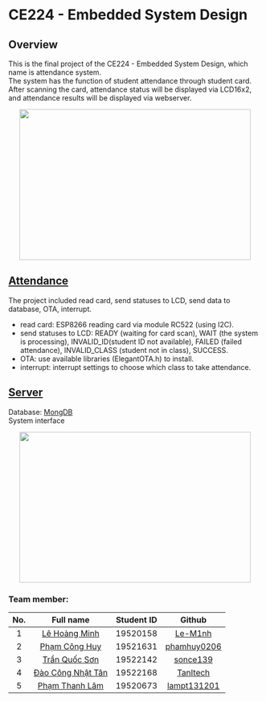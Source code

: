 # CE224 - Embedded System Design
## Overview
This is the final project of the CE224 - Embedded System Design, which name is attendance system.  
The system has the function of student attendance through student card. After scanning the card, attendance status will be displayed via LCD16x2, and attendance results will be displayed via webserver.
<p align="center">
  <img width="460" height="300" src="https://scontent.xx.fbcdn.net/v/t1.15752-9/s320x320/263279186_170641265246242_8812481336949471079_n.png?_nc_cat=110&ccb=1-5&_nc_sid=aee45a&_nc_ohc=WkogxehIJsoAX-2LyIi&_nc_ad=z-m&_nc_cid=0&_nc_ht=scontent.xx&oh=ccb09fe6331b17ec34e2acecdda9506a&oe=61D55905">
</p>

## [Attendance](https://github.com/Le-M1nh/attendanceRFID/tree/master/AttendanceNode)
The project included read card, send statuses to LCD, send data to database, OTA, interrupt. 
- read card: ESP8266 reading card via module RC522 (using I2C).
- send statuses to LCD: READY (waiting for card scan), WAIT (the system is processing), INVALID_ID(student ID not available), FAILED (failed attendance), INVALID_CLASS (student not in class), SUCCESS.
- OTA: use available libraries (ElegantOTA.h) to install.
- interrupt: interrupt settings to choose which class to take attendance.

## [Server](https://github.com/Le-M1nh/attendanceRFID/tree/master/Server)
Database: [MongDB](https://www.mongodb.com/)  
System interface

<p align="center">
  <img width="460" height="300" src="https://scontent.xx.fbcdn.net/v/t1.15752-9/p206x206/263544619_954314278509847_4674632640142437778_n.png?_nc_cat=110&ccb=1-5&_nc_sid=aee45a&_nc_ohc=c3ks_Ek4CTEAX-pZVRT&_nc_ad=z-m&_nc_cid=0&_nc_ht=scontent.xx&oh=31f85938b5b395c11a4741a39735f82f&oe=61D6516B">
</p>

### Team member:
|No.| Full name             |Student ID     |Github|
|:-:|:---------------------:|:---------:|:--------:|
| 1	|[Lê Hoàng Minh](mailto:19520158@gm.uit.edu.vn)| 19520158	|[Le-M1nh](https://github.com/Le-M1nh)|
| 2	|[Phạm Công Huy](mailto:19521631@gm.uit.edu.vn)| 19521631	  |[phamhuy0206](https://github.com/phamhuy0206)|
| 3	|[Trần Quốc Sơn](mailto:19522142@gm.uit.edu.vn)| 19522142	  |[sonce139](https://github.com/sonce139)|
| 4	|[Đào Công Nhật Tân](mailto:195221687@gm.uit.edu.vn)| 19522168	  |[TanItech](https://github.com/TanItech)|
| 5	|[Phạm Thanh Lâm](mailto:19520673@gm.uit.edu.vn)| 19520673	  |[lampt131201](https://github.com/lampt131201)|
